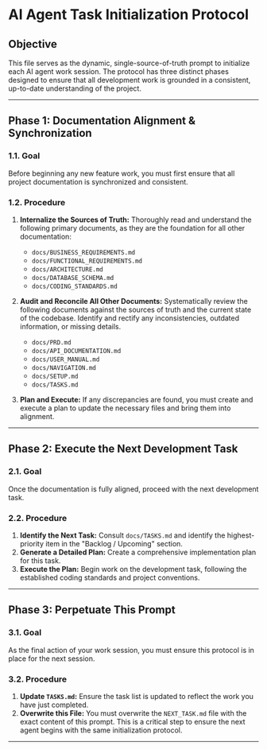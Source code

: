 # AI Agent Task Initialization Protocol

## Objective
This file serves as the dynamic, single-source-of-truth prompt to initialize each AI agent work session. The protocol has three distinct phases designed to ensure that all development work is grounded in a consistent, up-to-date understanding of the project.

---

## Phase 1: Documentation Alignment & Synchronization

### 1.1. Goal
Before beginning any new feature work, you must first ensure that all project documentation is synchronized and consistent.

### 1.2. Procedure
1.  **Internalize the Sources of Truth:** Thoroughly read and understand the following primary documents, as they are the foundation for all other documentation:
    *   `docs/BUSINESS_REQUIREMENTS.md`
    *   `docs/FUNCTIONAL_REQUIREMENTS.md`
    *   `docs/ARCHITECTURE.md`
    *   `docs/DATABASE_SCHEMA.md`
    *   `docs/CODING_STANDARDS.md`

2.  **Audit and Reconcile All Other Documents:** Systematically review the following documents against the sources of truth and the current state of the codebase. Identify and rectify any inconsistencies, outdated information, or missing details.
    *   `docs/PRD.md`
    *   `docs/API_DOCUMENTATION.md`
    *   `docs/USER_MANUAL.md`
    *   `docs/NAVIGATION.md`
    *   `docs/SETUP.md`
    *   `docs/TASKS.md`

3.  **Plan and Execute:** If any discrepancies are found, you must create and execute a plan to update the necessary files and bring them into alignment.

---

## Phase 2: Execute the Next Development Task

### 2.1. Goal
Once the documentation is fully aligned, proceed with the next development task.

### 2.2. Procedure
1.  **Identify the Next Task:** Consult `docs/TASKS.md` and identify the highest-priority item in the "Backlog / Upcoming" section.
2.  **Generate a Detailed Plan:** Create a comprehensive implementation plan for this task.
3.  **Execute the Plan:** Begin work on the development task, following the established coding standards and project conventions.

---

## Phase 3: Perpetuate This Prompt

### 3.1. Goal
As the final action of your work session, you must ensure this protocol is in place for the next session.

### 3.2. Procedure
1.  **Update `TASKS.md`:** Ensure the task list is updated to reflect the work you have just completed.
2.  **Overwrite this File:** You must overwrite the `NEXT_TASK.md` file with the exact content of this prompt. This is a critical step to ensure the next agent begins with the same initialization protocol.

---
